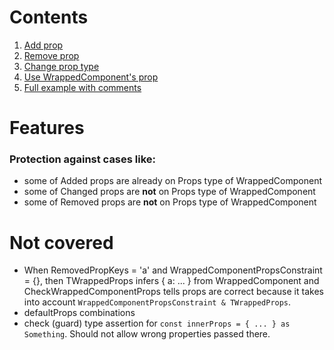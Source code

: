 # Contents

1. [Add prop](src/10%20-%20Add%20prop.tsx)
2. [Remove prop](src/11%20-%20Remove%20prop.tsx)
3. [Change prop type](src/12%20-%20Change%20prop%20type.tsx)
4. [Use WrappedComponent's prop](src/13%20-%20Use%20WrappedComponent's%20prop.tsx)
5. [Full example with comments](src/20%20-%20Full%20example%20with%20comments.tsx)

# Features

### Protection against cases like:
- some of Added props are already on Props type of WrappedComponent
- some of Changed props are **not** on Props type of WrappedComponent
- some of Removed props are **not** on Props type of WrappedComponent

# Not covered
- When RemovedPropKeys = 'a' and WrappedComponentPropsConstraint = {}, then TWrappedProps infers { a: ... } from WrappedComponent and CheckWrappedComponentProps tells props are correct because it takes into account `WrappedComponentPropsConstraint & TWrappedProps`.
- defaultProps combinations
- check (guard) type assertion for `const innerProps = { ... } as Something`. Should not allow wrong properties passed there.
